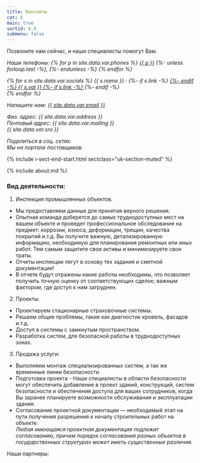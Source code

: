 ```yaml
---
title: Контакты
cat: 6
main: true
sortid: 6.0
submenu: false
---
```


Позвоните нам сейчас, и наши специалисты помогут Вам.
<address>
<span uk-icon="receiver"></span> Наши телефоны:
{% for p in site.data.var.phones %}
    <a href="tel:{{ p }}">{{ p }}</a>
    {%- unless forloop.last -%},&#32;{%- endunless -%}
{% endfor %}

{% for s in site.data.var.socials %}
    <span uk-icon="{{ s.name | downcase }}"></span>
    {{ s.name }} :
    {%- if s.link -%}
        <a href="{{ s.link }}">
    {%- endif -%}
    {{ s.val }}
    {%- if s.link -%}
        </a>
    {%- endif -%}
    <br/>
{% endfor %}

<span uk-icon="commenting"></span> Напишите нам: <a href="mailto:{{ site.data.var.email }}">{{ site.data.var.email }}</a><br/>


<span uk-icon="location"></span>Физ. адрес:  {{ site.data.var.address }} <br/>
<span uk-icon="mail"></span>Почтовый адрес: {{ site.data.var.mailing }} <br/>
<span uk-icon="info"></span> {{ site.data.var.sro }} <br/>

<span uk-icon="social"></span>Поделиться в соц. сетях: <br/>
<span uk-icon="link"></span>Мы на портале поставщиков: <br/>
</address>

{% include i-sect-end-start.html sectclass="uk-section-muted" %}

{% include about.md %}

### Вид деятельности:
1.	Инспекция промышленных объектов.  
-    Мы предоставляем данные для принятия верного решения.   
-    Опытная команда доберется до самых труднодоступных мест на вашем объекте и проведет профессиональное обследование на предмет: коррозии, износа, деформации, трещин, качества покрытий и.т.д. Вы получите важную, детализированную информацию, необходимую для планирования ремонтных или иных работ. Тем самым защитите свои активы и минимизируете свои траты.  
-    Отчеты инспекции лягут в основу тех задания и сметной документации!  
-    В отчете будут отражены какие работы необходимы, что позволяет получить точную оценку от соответствующих сделок; важным фактором, где доступ к ним затруднен.

2.	Проекты.  
-    Проектируем стационарные страховочные системы.
-    Решаем общие проблемы, такие как диагностик кровель, фасадов и.т.д.
-    Доступ в системы с замкнутым пространством.
-    Разработка систем, для безопасной работы в труднодоступных зонах.

3.	Продажа услуги:     
-    Выполняем монтаж специализированных систем, а так же временные линии безопасности.  
-    Подготовка проекта - Наши специалисты в области безопасности могут обеспечить добавление в проект зданий, конструкций, систем безопасности и обеспечения доступа для ваших сотрудников, когда Вы заранее планируете возможности обслуживания и эксплуатации здания.  
-    Согласование проектной документации — необходимый этап на пути получения разрешения к началу строительных работ на объекте.  
    *Любая имеющаяся проектная документация подлежит согласованию, причем порядок согласования разных объектов в государственных структурах может иметь существенные различия.* 

Наши партнеры:

